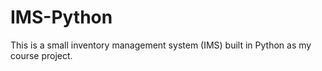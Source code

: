 # IMS-Python
This is a small inventory management system (IMS) built in Python as my course project.
